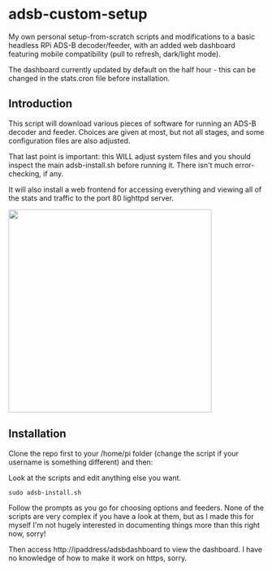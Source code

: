 # adsb-custom-setup
My own personal setup-from-scratch scripts and modifications to a basic headless RPi ADS-B decoder/feeder, with an added web dashboard featuring mobile compatibility (pull to refresh, dark/light mode).

The dashboard currently updated by default on the half hour - this can be changed in the stats.cron file before installation.

## Introduction
This script will download various pieces of software for running an ADS-B decoder and feeder. Choices are given at most, but not all stages, and some configuration files are also adjusted.

That last point is important: this WILL adjust system files and you should inspect the main adsb-install.sh before running it. There isn't much error-checking, if any.

It will also install a web frontend for accessing everything and viewing all of the stats and traffic to the port 80 lighttpd server.

<img src="https://i.imgur.com/wgOmN93.jpg" width="400">

## Installation
Clone the repo first to your /home/pi folder (change the script if your username is something different) and then:

Look at the scripts and edit anything else you want.

`sudo adsb-install.sh`

Follow the prompts as you go for choosing options and feeders. None of the scripts are very complex if you have a look at them, but as I made this for myself I'm not hugely interested in documenting things more than this right now, sorry!

Then access http://ipaddress/adsbdashboard to view the dashboard. I have no knowledge of how to make it work on https, sorry.
